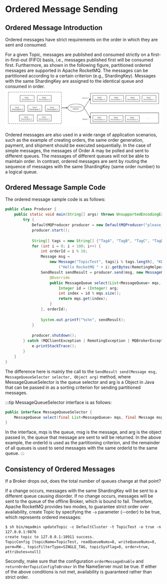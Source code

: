 # Ordered Message Sending

## Ordered Message Introduction
Ordered messages have strict requirements on the order in which they are sent and consumed. 

For a given Topic, messages are published and consumed strictly on a first-in-first-out (FIFO) basis, i.e., messages published first will be consumed first. Furthermore, as shown in the following figure, partitioned ordered messages are supported in Apache RocketMQ. The messages can be partitioned according to a certain criterion (e.g., ShardingKey). Messages with the same ShardingKey are assigned to the identical queue and consumed in order.
![顺序消息发送](../picture/顺序消息发送.png)

Ordered messages are also used in a wide range of application scenarios, such as the example of creating orders, the same order generation, payment, and shipment should be executed sequentially. In the case of simple messages, the messages of Order A may be polled and sent to different queues. The messages of different queues will not be able to maintain order. In contrast, ordered messages are sent by routing the sequence of messages with the same ShardingKey (same order number) to a logical queue.

## Ordered Message Sample Code

The ordered message sample code is as follows:

```java
public class Producer {
    public static void main(String[] args) throws UnsupportedEncodingException {
        try {
            DefaultMQProducer producer = new DefaultMQProducer("please_rename_unique_group_name");
            producer.start();

            String[] tags = new String[] {"TagA", "TagB", "TagC", "TagD", "TagE"};
            for (int i = 0; i < 100; i++) {
                int orderId = i % 10;
                Message msg =
                    new Message("TopicTest", tags[i % tags.length], "KEY" + i,
                        ("Hello RocketMQ " + i).getBytes(RemotingHelper.DEFAULT_CHARSET));
                SendResult sendResult = producer.send(msg, new MessageQueueSelector() {
                    @Override
                    public MessageQueue select(List<MessageQueue> mqs, Message msg, Object arg) {
                        Integer id = (Integer) arg;
                        int index = id % mqs.size();
                        return mqs.get(index);
                    }
                }, orderId);

                System.out.printf("%s%n", sendResult);
            }

            producer.shutdown();
        } catch (MQClientException | RemotingException | MQBrokerException | InterruptedException e) {
            e.printStackTrace();
        }
    }
}
```

The difference here is mainly the call to the ```SendResult send(Message msg, MessageQueueSelector selector, Object arg)``` method, where MessageQueueSelector is the queue selector and arg is a Object in Java that can be passed in as a sorting criterion for sending partitioned messages.

:::tip
MessageQueueSelector interface is as follows:

```java
public interface MessageQueueSelector {
    MessageQueue select(final List<MessageQueue> mqs, final Message msg, final Object arg);
}
```

In the interface, mqs is the queue, msg is the message, and arg is the object passed in, the queue that message are sent to will be returned. In the above example, the orderId is used as the partitioning criterion, and the remainder of all queues is used to send messages with the same orderId to the same queue.
:::


## Consistency of Ordered Messages

If a Broker drops out, does the total number of queues change at that point? 

If a change occurs, messages with the same ShardingKey will be sent to a different queue causing disorder. If no change occurs, messages will be sent to the queue of the offline Broker, which is bound to fail. Therefore, Apache RocketMQ provides two modes, to guarantee strict order over availability, create Topic by specifying the ```-o``` parameter (--order) to be true, which represents ordered messages:

```shell
$ sh bin/mqadmin updateTopic -c DefaultCluster -t TopicTest -o true -n 127.0.0.1:9876
create topic to 127.0.0.1:10911 success.
TopicConfig [topicName=TopicTest, readQueueNums=8, writeQueueNums=8, perm=RW-, topicFilterType=SINGLE_TAG, topicSysFlag=0, order=true, attributes=null]
```

Secondly, make sure that the configuration ```orderMessageEnable``` and ```returnOrderTopicConfigToBroker``` in the NameServer must be true. If either of the above conditions is not met, availability is guaranteed rather than strict order.
